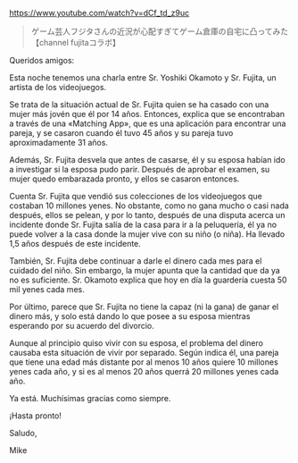https://www.youtube.com/watch?v=dCf_td_z9uc

> ゲーム芸人フジタさんの近況が心配すぎてゲーム倉庫の自宅に凸ってみた【channel fujitaコラボ】 

Queridos amigos:

Esta noche tenemos una charla entre Sr. Yoshiki Okamoto y Sr. Fujita, un artista de los videojuegos.

Se trata de la situación actual de Sr. Fujita quien se ha casado con una mujer más jovén que él por 14 años. Entonces, explica que se encontraban a través de una «Matching App», que es una aplicación para encontrar una pareja, y se casaron cuando él tuvo 45 años y su pareja tuvo aproximadamente 31 años.

Además, Sr. Fujita desvela que antes de casarse, él y su esposa habían ido a investigar si la esposa pudo parir. Después de aprobar el examen, su mujer quedo embarazada pronto, y ellos se casaron entonces.

Cuenta Sr. Fujita que vendió sus colecciones de los videojuegos que costaban 10 millones yenes. No obstante, como no gana mucho o casi nada después, ellos se pelean, y por lo tanto, después de una disputa acerca un incidente donde Sr. Fujita salía de la casa para ir a la peluquería, él ya no puede volver a la casa donde la mujer vive con su niño (o niña). Ha llevado 1,5 años después de este incidente.

También, Sr. Fujita debe continuar a darle el dinero cada mes para el cuidado del niño. Sin embargo, la mujer apunta que la cantidad que da ya no es suficiente. Sr. Okamoto explica que hoy en día la guardería cuesta 50 mil yenes cada mes. 

Por último, parece que Sr. Fujita no tiene la capaz (ni la gana) de ganar el dinero más, y solo está dando lo que posee a su esposa mientras esperando por su acuerdo del divorcio. 

Aunque al principio quiso vivir con su esposa, el problema del dinero causaba esta situación de vivir por separado. Según indica él, una pareja que tiene una edad más distante por al menos 10 años quiere 10 millones yenes cada año, y si es al menos 20 años querrá 20 millones yenes cada año.

Ya está. Muchísimas gracias como siempre.

¡Hasta pronto!

Saludo,

Mike
